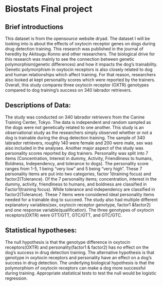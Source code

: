 # Biostats Final project
## Brief introductions
This dataset is from the opensource website dryad. The dataset I will be looking into is about the effects of oxytocin receptor genes on dogs during drug detection training. This research was published in the journal of heredity by Akitsugu Konno and other researchers. The biological drive for this research was mainly to see the connection between genetic polymorphism(genetic differences) and how it impacts the dog’s trainability.  Genetic polymorphism in oxytocin receptors is also closely related to dog and human relationships which affect training. For that reason, researchers also looked at kept personality scores which were reported by the trainers. Overall, this study compares three oxytocin receptor (OXTR) genotypes compared to dog training’s success on 340 labrador retrievers. 

## Descriptions of  Data:
The study was conducted on 340 labrador retrievers from the Canine Training Center, Tokyo. The data is independent and random sampled as the dogs were not genetically related to one another. This study is an observational study as the researchers simply observed whether or not a dog is trainable during the drug detection training.  The sample of 340 labrador retrievers, roughly 140 were female and 200 were male, sex was also included in the analyses. Another major aspect of the study was personality scores reported by dog trainers. Personality was split into 7 items (Concentration, Interest in dummy, Activity, Friendliness to humans, Boldness, Independency, and tolerance to dogs). The personality score ranges from 1-5, 1 being “very low” and 5 being “very high”.  These 7 personality items are put into two categories, factor 1(training focus) and factor2(Tolerance). Of the 7 personality items; concentration, interest in the dummy, activity, friendliness to humans, and boldness are classified in Factor1(training focus). While tolerance and independency are classified in factor2(Tolerance). These 7 items were considered ideal personality items needed for a trainable dog to succeed. The study also had multiple different explanatory variables(sex, oxytocin receptor genotype, factor1 &factor2) and one response variable(qualification).  The three genotypes of oxytocin receptors(OXTR) were GTT/GTT, GTC/GTT, and GTC/GTC.  

## Statistical hypotheses:
The null hypothesis is that the genotype difference in oxytocin receptors(OXTR) and personality(factor1 & factor2) has no effect on the dog’s success in drug detection training. The alternative hypothesis is that genotype in oxytocin receptors and personality have an effect on a dog’s success in drug detection.  The underlying biological hypothesis is that the polymorphism of oxytocin receptors can make a dog more successful during training. Appropriate statistical tests to test the null would be logistic regression. 
